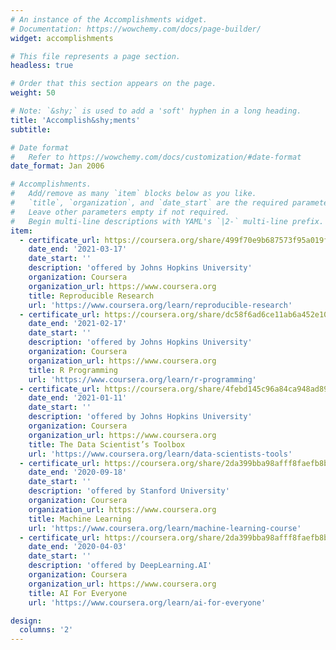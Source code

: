```yaml
---
# An instance of the Accomplishments widget.
# Documentation: https://wowchemy.com/docs/page-builder/
widget: accomplishments

# This file represents a page section.
headless: true

# Order that this section appears on the page.
weight: 50

# Note: `&shy;` is used to add a 'soft' hyphen in a long heading.
title: 'Accomplish&shy;ments'
subtitle:

# Date format
#   Refer to https://wowchemy.com/docs/customization/#date-format
date_format: Jan 2006

# Accomplishments.
#   Add/remove as many `item` blocks below as you like.
#   `title`, `organization`, and `date_start` are the required parameters.
#   Leave other parameters empty if not required.
#   Begin multi-line descriptions with YAML's `|2-` multi-line prefix.
item:
  - certificate_url: https://coursera.org/share/499f70e9b687573f95a019fc1847b94c
    date_end: '2021-03-17'
    date_start: ''
    description: 'offered by Johns Hopkins University'
    organization: Coursera
    organization_url: https://www.coursera.org
    title: Reproducible Research
    url: 'https://www.coursera.org/learn/reproducible-research'
  - certificate_url: https://coursera.org/share/dc58f6ad6ce11ab6a452e104021ca351
    date_end: '2021-02-17'
    date_start: ''
    description: 'offered by Johns Hopkins University'
    organization: Coursera
    organization_url: https://www.coursera.org
    title: R Programming
    url: 'https://www.coursera.org/learn/r-programming'
  - certificate_url: https://coursera.org/share/4febd145c96a84ca948ad89ee5ebc1ca
    date_end: '2021-01-11'
    date_start: ''
    description: 'offered by Johns Hopkins University'
    organization: Coursera
    organization_url: https://www.coursera.org
    title: The Data Scientist’s Toolbox
    url: 'https://www.coursera.org/learn/data-scientists-tools'
  - certificate_url: https://coursera.org/share/2da399bba98afff8faefb8b96a477a54
    date_end: '2020-09-18'
    date_start: ''
    description: 'offered by Stanford University'
    organization: Coursera
    organization_url: https://www.coursera.org
    title: Machine Learning
    url: 'https://www.coursera.org/learn/machine-learning-course'
  - certificate_url: https://coursera.org/share/2da399bba98afff8faefb8b96a477a54
    date_end: '2020-04-03'
    date_start: ''
    description: 'offered by DeepLearning.AI'
    organization: Coursera
    organization_url: https://www.coursera.org
    title: AI For Everyone
    url: 'https://www.coursera.org/learn/ai-for-everyone'

design:
  columns: '2'
---
```

